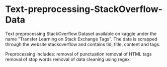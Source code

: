 # Text-preprocessing-StackOverflow-Data
Text preprocessing StackOverflow Dataset available on kaggle under the name "Transfer Learning on Stack Exchange Tags". 
The data is scrapped through the website stackoverflow and contains tid, title, content and tags.

Preprocessing includes:
removal of punctuation 
removal of HTML tags
removal of stop words
removal of data cleaning using regex



